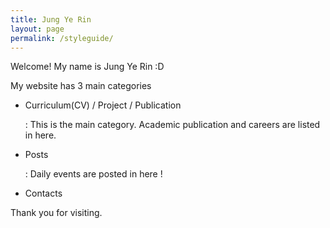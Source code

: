 ```yaml
---
title: Jung Ye Rin
layout: page
permalink: /styleguide/
---
```


 Welcome! My name is Jung Ye Rin :D

My website has 3 main categories

- Curriculum(CV) / Project / Publication

  : This is the main category. Academic publication and careers are listed in here. 

- Posts

  : Daily events are posted in here ! 

- Contacts





Thank you for visiting.
